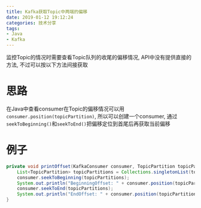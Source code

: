 ```yaml
---
title: Kafka获取Topic中两端的偏移
date: 2019-01-12 19:12:24
categories: 技术分享
tags:
- Java
- Kafka
---
```


监控Topic的情况时需要查看Topic队列的收尾的偏移情况, API中没有提供直接的方法, 不过可以按以下方法间接获取

# 思路
在Java中查看consumer在Topic的偏移情况可以用`consumer.position(topicPartition)`, 所以可以创建一个consumer, 通过`seekToBeginning()`和`seekToEnd()`把偏移定位到首尾后再获取当前偏移

# 例子
```Java
private void printOffset(KafkaConsumer consumer, TopicPartition topicPartition){
    List<TopicPartition> topicPartitions = Collections.singletonList(topicPartition);
    consumer.seekToBeginning(topicPartitions);
    System.out.println("BeginningOffset: " + consumer.position(topicPartition));
    consumer.seekToEnd(topicPartitions);
    System.out.println("EndOffset: " + consumer.position(topicPartition));
}
```